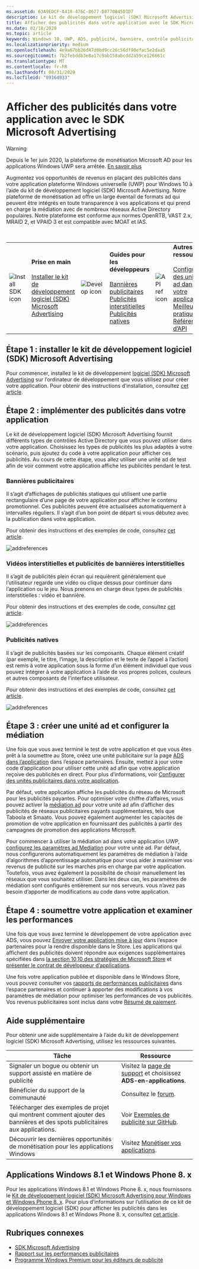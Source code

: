 ```yaml
---
ms.assetid: 63A9EDCF-A418-476C-8677-D8770B45D1D7
description: Le kit de développement logiciel (SDK) Microsoft Advertising vous offre plusieurs façons de monétiser votre application avec des publicités.
title: Afficher des publicités dans votre application avec le SDK Microsoft Advertising
ms.date: 02/18/2020
ms.topic: article
keywords: Windows 10, UWP, ADS, publicité, bannière, contrôle publicitaire, interstitiel
ms.localizationpriority: medium
ms.openlocfilehash: 4e9a67bb26d47d0bd9cc26c56df90efac5e2daa5
ms.sourcegitcommit: 7b2febddb3e8a17c9ab158abcdd2a59ce126661c
ms.translationtype: MT
ms.contentlocale: fr-FR
ms.lasthandoff: 08/31/2020
ms.locfileid: "89164833"
---
```

# <a name="display-ads-in-your-app-with-the-microsoft-advertising-sdk"></a>Afficher des publicités dans votre application avec le SDK Microsoft Advertising

>[!WARNING]
> Depuis le 1er juin 2020, la plateforme de monétisation Microsoft AD pour les applications Windows UWP sera arrêtée. [En savoir plus](https://social.msdn.microsoft.com/Forums/windowsapps/en-US/db8d44cb-1381-47f7-94d3-c6ded3fea36f/microsoft-ad-monetization-platform-shutting-down-june-1st?forum=aiamgr)

Augmentez vos opportunités de revenus en plaçant des publicités dans votre application plateforme Windows universelle (UWP) pour Windows 10 à l’aide du kit de développement logiciel (SDK) Microsoft Advertising. Notre plateforme de monétisation ad offre un large éventail de formats ad qui peuvent être intégrés en toute transparence à vos applications et qui prend en charge la médiation avec de nombreux réseaux Active Directory populaires. Notre plateforme est conforme aux normes OpenRTB, VAST 2.x, MRAID 2, et VPAID 3 et est compatible avec MOAT et IAS. 

<br/>

<table style="border: none !important;">
<colgroup>
<col width="10%" />
<col width="23%" />
<col width="10%" />
<col width="23%" />
<col width="10%" />
<col width="23%" />
</colgroup>
<tbody>
<tr>
<td align="left"><img src="images/install-sdk.png" alt="Install SDK icon" /></td>
<td align="left"><b>Prise en main</b><br/><br/>
    <a href="https://marketplace.visualstudio.com/items?itemName=AdMediator.MicrosoftAdvertisingSDK">Installer le kit de développement logiciel (SDK) Microsoft Advertising</a>
</td>
<td align="left"><img src="images/write-code.png" alt="Develop icon" /></td>
<td align="left"><b>Guides pour les développeurs</b><br/><br/>
    <a href="banner-ads.md">Bannières publicitaires</a>
    <br/>
    <a href="interstitial-ads.md">Publicités interstitielles</a>
    <br/>
    <a href="native-ads.md">Publicités natives</a>
    </td>
<td align="left"><img src="images/api-reference.png" alt="API ref icon" /></td>
<td align="left"><b>Autres ressources</b><br/><br/>
    <a href="set-up-ad-units-in-your-app.md">Configurer des unités ad dans votre application</a>
    <br/>
    <a href="best-practices-for-ads-in-apps.md">Meilleures pratiques</a>
    <br/>
    <a href="/uwp/api/overview/advertising">Référence d’API</a>
    </td>
</tr>
</tbody>
</table>

## <a name="step-1-install-the-microsoft-advertising-sdk"></a>Étape 1 : installer le kit de développement logiciel (SDK) Microsoft Advertising

Pour commencer, installez le kit de développement [logiciel (SDK) Microsoft Advertising](https://marketplace.visualstudio.com/items?itemName=AdMediator.MicrosoftAdvertisingSDK) sur l’ordinateur de développement que vous utilisez pour créer votre application. Pour obtenir des instructions d’installation, consultez [cet article](install-the-microsoft-advertising-libraries.md).

## <a name="step-2-implement-ads-in-your-app"></a>Étape 2 : implémenter des publicités dans votre application

Le kit de développement logiciel (SDK) Microsoft Advertising fournit différents types de contrôles Active Directory que vous pouvez utiliser dans votre application. Choisissez les types de publicités les plus adaptés à votre scénario, puis ajoutez du code à votre application pour afficher ces publicités. Au cours de cette étape, vous allez utiliser une unité ad de test afin de voir comment votre application affiche les publicités pendant le test.

### <a name="banner-ads"></a>Bannières publicitaires

Il s’agit d’affichages de publicités statiques qui utilisent une partie rectangulaire d’une page de votre application pour afficher le contenu promotionnel. Ces publicités peuvent être actualisées automatiquement à intervalles réguliers. Il s’agit d’un bon point de départ si vous débutez avec la publication dans votre application.

Pour obtenir des instructions et des exemples de code, consultez [cet article](adcontrol-in-xaml-and--net.md).

![addreferences](images/banner-ad.png)

### <a name="interstitial-video-and-interstitial-banner-ads"></a>Vidéos interstitielles et publicités de bannières interstitielles

Il s’agit de publicités plein écran qui requièrent généralement que l’utilisateur regarde une vidéo ou clique dessus pour continuer dans l’application ou le jeu. Nous prenons en charge deux types de publicités interstitielles : vidéo et bannière.

Pour obtenir des instructions et des exemples de code, consultez [cet article](interstitial-ads.md).

![addreferences](images/interstitial-ad.png)

### <a name="native-ads"></a>Publicités natives

Il s’agit de publicités basées sur les composants. Chaque élément créatif (par exemple, le titre, l’image, la description et le texte de l’appel à l’action) est remis à votre application sous la forme d’un élément individuel que vous pouvez intégrer à votre application à l’aide de vos propres polices, couleurs et autres composants de l’interface utilisateur.

Pour obtenir des instructions et des exemples de code, consultez [cet article](native-ads.md).

![addreferences](images/native-ad.png)

<span id="ad-mediation"/>

## <a name="step-3-create-an-ad-unit-and-configure-mediation"></a>Étape 3 : créer une unité ad et configurer la médiation

Une fois que vous avez terminé le test de votre application et que vous êtes prêt à la soumettre au Store, créez une unité publicitaire sur la page [ADS dans l’application](../publish/in-app-ads.md) dans l’espace partenaires. Ensuite, mettez à jour votre code d’application pour utiliser cette unité ad afin que votre application reçoive des publicités en direct. Pour plus d’informations, voir [Configurer des unités publicitaires dans votre application](set-up-ad-units-in-your-app.md#live-ad-units).

Par défaut, votre application affiche les publicités du réseau de Microsoft pour les publicités payantes. Pour optimiser votre chiffre d’affaires, vous pouvez activer la [médiation ad](ad-mediation-service.md) pour votre unité ad afin d’afficher des publicités de réseaux publicitaires payants supplémentaires, tels que Taboola et Smaato. Vous pouvez également augmenter les capacités de promotion de votre application en fournissant des publicités à partir des campagnes de promotion des applications Microsoft.

Pour commencer à utiliser la médiation ad dans votre application UWP, [configurez les paramètres ad Mediation](../publish/in-app-ads.md#mediation-settings) pour votre unité ad. Par défaut, nous configurerons automatiquement les paramètres de médiation à l’aide d’algorithmes d’apprentissage automatique pour vous aider à maximiser vos revenus de publicité sur les marchés pris en charge par votre application. Toutefois, vous avez également la possibilité de choisir manuellement les réseaux que vous souhaitez utiliser. Dans les deux cas, les paramètres de médiation sont configurés entièrement sur nos serveurs. vous n’avez pas besoin d’apporter de modifications au code dans votre application.    

## <a name="step-4-submit-your-app-and-review-performance"></a>Étape 4 : soumettre votre application et examiner les performances

Une fois que vous avez terminé le développement de votre application avec ADS, vous pouvez [Envoyer votre application mise à jour](../publish/app-submissions.md) dans l’espace partenaires pour la rendre disponible dans le Store. Les applications qui affichent des publicités doivent répondre aux exigences supplémentaires spécifiées dans [la section 10,10 des stratégies de Microsoft Store](/legal/windows/agreements/store-policies#1010-advertising-conduct-and-content) et [présenter le contrat de développeur d’applications](/legal/windows/agreements/app-developer-agreement).

Une fois votre application publiée et disponible dans le Windows Store, vous pouvez consulter vos [rapports de performances publicitaires](../publish/advertising-performance-report.md) dans l’espace partenaires et continuer à apporter des modifications à vos paramètres de médiation pour optimiser les performances de vos publicités. Vos revenus publicitaires sont inclus dans votre [Résumé de paiement](../publish/payout-summary.md).

<span id="additional-help" />

## <a name="additional-help"></a>Aide supplémentaire

Pour obtenir une aide supplémentaire à l’aide du kit de développement logiciel (SDK) Microsoft Advertising, utilisez les ressources suivantes.

|  Tâche    | Ressource |               
|----------|-------|
| Signaler un bogue ou obtenir un support assisté en matière de publicité     | Visitez la [page de support](https://developer.microsoft.com/windows/support) et choisissez **ADS-en-applications**.        |
| Bénéficier du support de la communauté     | Consultez le [forum](https://social.msdn.microsoft.com/forums/windowsapps/en-US/home?category=windowsapps).       |
| Télécharger des exemples de projet qui montrent comment ajouter des bannières et des spots publicitaires aux applications.     | Voir [Exemples de publicité sur GitHub](https://github.com/Microsoft/Windows-universal-samples/tree/master/Samples/Advertising).       |
| Découvrir les dernières opportunités de monétisation pour les applications Windows     | Visitez [Monétiser vos applications](https://developer.microsoft.com/store/monetize).        |

## <a name="windows-81-and-windows-phone-8x-apps"></a>Applications Windows 8.1 et Windows Phone 8. x

Pour les applications Windows 8.1 et Windows Phone 8. x, nous fournissons le [Kit de développement logiciel (SDK) Microsoft Advertising pour Windows et Windows Phone 8. x](https://marketplace.visualstudio.com/items?itemName=AdMediator.MicrosoftAdvertisingSDKforWindowsandWindowsPhone8x). Pour plus d’informations sur l’utilisation de ce kit de développement logiciel (SDK) pour afficher les publicités dans les applications Windows 8.1 et Windows Phone 8. x, consultez [cet article](/previous-versions/windows/apps/dn792120(v=win.10)).

## <a name="related-topics"></a>Rubriques connexes

* [SDK Microsoft Advertising](https://marketplace.visualstudio.com/items?itemName=AdMediator.MicrosoftAdvertisingSDK)
* [Rapport sur les performances publicitaires](../publish/advertising-performance-report.md)
* [Programme Windows Premium pour les éditeurs de publicité](windows-premium-ads-publishers-program.md)